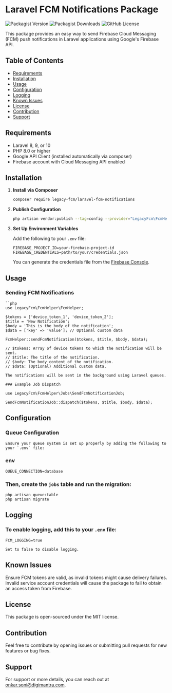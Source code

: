 # Laravel FCM Notifications Package

![Packagist Version](https://img.shields.io/packagist/v/legacy-fcm/laravel-fcm-notifications)
![Packagist Downloads](https://img.shields.io/packagist/dt/legacy-fcm/laravel-fcm-notifications)
![GitHub License](https://img.shields.io/github/license/legacy-fcm/laravel-fcm-notifications)

This package provides an easy way to send Firebase Cloud Messaging (FCM) push notifications in Laravel applications using Google's Firebase API.

## Table of Contents

- [Requirements](#requirements)
- [Installation](#installation)
- [Usage](#usage)
- [Configuration](#configuration)
- [Logging](#logging)
- [Known Issues](#known-issues)
- [License](#license)
- [Contribution](#contribution)
- [Support](#support)

## Requirements

- Laravel 8, 9, or 10
- PHP 8.0 or higher
- Google API Client (installed automatically via composer)
- Firebase account with Cloud Messaging API enabled

## Installation

1. **Install via Composer**

    ```bash
    composer require legacy-fcm/laravel-fcm-notifications
    ```

2. **Publish Configuration**

    ```bash
    php artisan vendor:publish --tag=config --provider="LegacyFcm\FcmHelper\FcmServiceProvider"
    ```

3. **Set Up Environment Variables**

    Add the following to your `.env` file:

    ```env
    FIREBASE_PROJECT_ID=your-firebase-project-id
    FIREBASE_CREDENTIALS=path/to/your/credentials.json
    ```

    You can generate the credentials file from the [Firebase Console](https://console.firebase.google.com/).

## Usage

### Sending FCM Notifications

    ``php
    use LegacyFcm\FcmHelper\FcmHelper;

    $tokens = ['device_token_1', 'device_token_2'];
    $title = 'New Notification';
    $body = 'This is the body of the notification';
    $data = ['key' => 'value']; // Optional custom data
    
    FcmHelper::sendFcmNotification($tokens, $title, $body, $data);

    // $tokens: Array of device tokens to which the notification will be sent.
    // $title: The title of the notification.
    // $body: The body content of the notification.
    // $data: (Optional) Additional custom data.

    The notifications will be sent in the background using Laravel queues.

    ### Example Job Dispatch

    use LegacyFcm\FcmHelper\Jobs\SendFcmNotificationJob;

    SendFcmNotificationJob::dispatch($tokens, $title, $body, $data);

## Configuration

### Queue Configuration

    Ensure your queue system is set up properly by adding the following to your `.env` file:

### env
    QUEUE_CONNECTION=database

### Then, create the `jobs` table and run the migration:
    php artisan queue:table
    php artisan migrate

## Logging

### To enable logging, add this to your `.env` file:
    FCM_LOGGING=true

    Set to false to disable logging.

## Known Issues
Ensure FCM tokens are valid, as invalid tokens might cause delivery failures.
Invalid service account credentials will cause the package to fail to obtain an access token from Firebase.

## License
This package is open-sourced under the MIT license.

## Contribution
Feel free to contribute by opening issues or submitting pull requests for new features or bug fixes.

## Support
For support or more details, you can reach out at onkar.soni@digimantra.com.